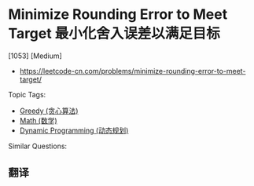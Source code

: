 # Minimize Rounding Error to Meet Target 最小化舍入误差以满足目标

[1053] [Medium]

- https://leetcode-cn.com/problems/minimize-rounding-error-to-meet-target/

Topic Tags:

- [Greedy (贪心算法)](https://leetcode-cn.com/tag/greedy/)
- [Math (数学)](https://leetcode-cn.com/tag/math/)
- [Dynamic Programming (动态规划)](https://leetcode-cn.com/tag/dynamic-programming/)

Similar Questions:

## 翻译
